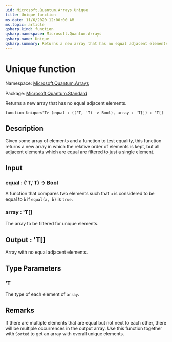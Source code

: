 ```yaml
---
uid: Microsoft.Quantum.Arrays.Unique
title: Unique function
ms.date: 11/6/2020 12:00:00 AM
ms.topic: article
qsharp.kind: function
qsharp.namespace: Microsoft.Quantum.Arrays
qsharp.name: Unique
qsharp.summary: Returns a new array that has no equal adjacent elements.
---
```


# Unique function

Namespace: [Microsoft.Quantum.Arrays](xref:Microsoft.Quantum.Arrays)

Package: [Microsoft.Quantum.Standard](https://nuget.org/packages/Microsoft.Quantum.Standard)


Returns a new array that has no equal adjacent elements.

```qsharp
function Unique<'T> (equal : (('T, 'T) -> Bool), array : 'T[]) : 'T[]
```


## Description

Given some array of elements and a function to test equality, thisfunction returns a new array in which the relative order of elementsis kept, but all adjacent elements which are equal are filtered tojust a single element.

## Input

### equal : ('T,'T) -> [Bool](xref:microsoft.quantum.lang-ref.bool)

A function that compares two elements such that `a` is considered tobe equal to `b` if `equal(a, b)` is `true`.


### array : 'T[]

The array to be filtered for unique elements.



## Output : 'T[]

Array with no equal adjacent elements.

## Type Parameters

### 'T

The type of each element of `array`.

## Remarks

If there are multiple elements that are equal but not next to each other,there will be multiple occurrences in the output array.  Use this functiontogether with `Sorted` to get an array with overall unique elements.